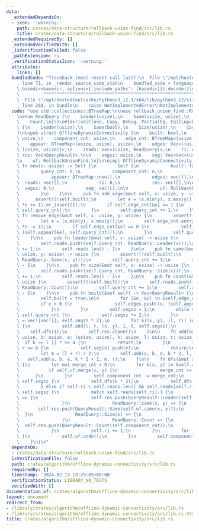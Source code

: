 ```yaml
---
data:
  _extendedDependsOn:
  - icon: ':warning:'
    path: crates/data-structure/rollback-union-find/src/lib.rs
    title: crates/data-structure/rollback-union-find/src/lib.rs
  _extendedRequiredBy: []
  _extendedVerifiedWith: []
  _isVerificationFailed: false
  _pathExtension: rs
  _verificationStatusIcon: ':warning:'
  attributes:
    links: []
  bundledCode: "Traceback (most recent call last):\n  File \"/opt/hostedtoolcache/Python/3.12.1/x64/lib/python3.12/site-packages/onlinejudge_verify/documentation/build.py\"\
    , line 71, in _render_source_code_stat\n    bundled_code = language.bundle(stat.path,\
    \ basedir=basedir, options={'include_paths': [basedir]}).decode()\n          \
    \         ^^^^^^^^^^^^^^^^^^^^^^^^^^^^^^^^^^^^^^^^^^^^^^^^^^^^^^^^^^^^^^^^^^^^^^^^^^^^^^^^^\n\
    \  File \"/opt/hostedtoolcache/Python/3.12.1/x64/lib/python3.12/site-packages/onlinejudge_verify/languages/rust.py\"\
    , line 288, in bundle\n    raise NotImplementedError\nNotImplementedError\n"
  code: "use std::collections::BTreeMap;\n\nuse rollback_union_find::RollbackUnionFind;\n\
    \nenum ReadQuery {\n    Leader(usize),\n    Same(usize, usize),\n    Size(usize),\n\
    \    Count,\n}\n\n#[derive(Clone, Copy, Debug, PartialEq, Eq)]\npub enum QueryResult\
    \ {\n    Leader(usize),\n    Same(bool),\n    Size(usize),\n    Count(usize),\n\
    }\n\npub struct OfflineDynamicConnectivity {\n    built: bool,\n    query_cnt:\
    \ usize,\n    component_cnt: usize,\n    edge_cnt: BTreeMap<(usize, usize), usize>,\n\
    \    appear: BTreeMap<(usize, usize), usize>,\n    edges: Vec<((usize, usize),\
    \ (usize, usize))>,\n    reads: Vec<(usize, ReadQuery)>,\n    ri: usize,\n   \
    \ res: Vec<QueryResult>,\n\n    segsz: usize,\n    seg: Vec<Vec<(usize, usize)>>,\n\
    \n    uf: RollbackUnionFind,\n}\n\nimpl OfflineDynamicConnectivity {\n    pub\
    \ fn new(n: usize) -> Self {\n        Self {\n            built: false,\n    \
    \        query_cnt: 0,\n            component_cnt: n,\n            edge_cnt: BTreeMap::new(),\n\
    \            appear: BTreeMap::new(),\n            edges: vec![],\n          \
    \  reads: vec![],\n            ri: 0,\n            res: vec![],\n\n          \
    \  segsz: 0,\n            seg: vec![],\n\n            uf: RollbackUnionFind::new(n),\n\
    \        }\n    }\n\n    pub fn add_edge(&mut self, x: usize, y: usize) {\n  \
    \      assert!(!self.built);\n        let e = (x.min(y), x.max(y));\n        self.edge_cnt.entry(e).and_modify(|e|\
    \ *e += 1).or_insert(1);\n        if self.edge_cnt[&e] == 1 {\n            self.appear.insert(e,\
    \ self.query_cnt);\n        }\n        self.query_cnt += 1;\n    }\n\n    pub\
    \ fn remove_edge(&mut self, x: usize, y: usize) {\n        assert!(!self.built);\n\
    \        let e = (x.min(y), x.max(y));\n        self.edge_cnt.entry(e).and_modify(|e|\
    \ *e -= 1);\n        if self.edge_cnt[&e] == 0 {\n            self.edges.push((e,\
    \ (self.appear[&e], self.query_cnt)));\n        }\n        self.query_cnt += 1;\n\
    \    }\n\n    pub fn leader(&mut self, x: usize) -> usize {\n        assert!(!self.built);\n\
    \        self.reads.push((self.query_cnt, ReadQuery::Leader(x)));\n        self.query_cnt\
    \ += 1;\n        self.reads.len() - 1\n    }\n\n    pub fn same(&mut self, x:\
    \ usize, y: usize) -> usize {\n        assert!(!self.built);\n        self.reads.push((self.query_cnt,\
    \ ReadQuery::Same(x, y)));\n        self.query_cnt += 1;\n        self.reads.len()\
    \ - 1\n    }\n\n    pub fn size(&mut self, x: usize) -> usize {\n        assert!(!self.built);\n\
    \        self.reads.push((self.query_cnt, ReadQuery::Size(x)));\n        self.query_cnt\
    \ += 1;\n        self.reads.len() - 1\n    }\n\n    pub fn count(&mut self) ->\
    \ usize {\n        assert!(!self.built);\n        self.reads.push((self.query_cnt,\
    \ ReadQuery::Count));\n        self.query_cnt += 1;\n        self.reads.len()\
    \ - 1\n    }\n\n    pub fn build(&mut self) -> Vec<QueryResult> {\n        assert!(!self.built);\n\
    \        self.built = true;\n\n        for (&e, &c) in &self.edge_cnt {\n    \
    \        if c > 0 {\n                self.edges.push((e, (self.appear[&e], self.query_cnt)));\n\
    \            }\n        }\n        self.segsz = 1;\n        while self.segsz <\
    \ self.query_cnt {\n            self.segsz *= 2;\n        }\n        self.seg\
    \ = vec![vec![]; self.segsz * 2];\n        for &((x, y), (l, r)) in &self.edges.clone()\
    \ {\n            self.add(l, r, (x, y), 1, 0, self.segsz);\n        }\n\n    \
    \    self.dfs(1);\n        self.res.clone()\n    }\n\n    fn add(&mut self, a:\
    \ usize, b: usize, e: (usize, usize), k: usize, l: usize, r: usize) {\n      \
    \  if b <= l || r <= a {\n            return;\n        }\n        if a <= l &&\
    \ r <= b {\n            self.seg[k].push(e);\n            return;\n        }\n\
    \        let m = (l + r) / 2;\n        self.add(a, b, e, k * 2, l, m);\n     \
    \   self.add(a, b, e, k * 2 + 1, m, r);\n    }\n\n    fn dfs(&mut self, k: usize)\
    \ {\n        let mut merge_cnt = 0;\n        for &(x, y) in &self.seg[k] {\n \
    \           if self.uf.merge(x, y) {\n                merge_cnt += 1;\n      \
    \      }\n        }\n        self.component_cnt -= merge_cnt;\n        if k <\
    \ self.segsz {\n            self.dfs(k * 2);\n            self.dfs(k * 2 + 1);\n\
    \        } else if self.ri < self.reads.len() && self.reads[self.ri].0 == k -\
    \ self.segsz {\n            match self.reads[self.ri].1 {\n                ReadQuery::Leader(x)\
    \ => {\n                    self.res.push(QueryResult::Leader(self.uf.leader(x)));\n\
    \                }\n                ReadQuery::Same(x, y) => {\n             \
    \       self.res.push(QueryResult::Same(self.uf.same(x, y)));\n              \
    \  }\n                ReadQuery::Size(x) => {\n                    self.res.push(QueryResult::Size(self.uf.size(x)));\n\
    \                }\n                ReadQuery::Count => {\n                  \
    \  self.res.push(QueryResult::Count(self.component_cnt));\n                }\n\
    \            }\n            self.ri += 1;\n        }\n        for _ in 0..self.seg[k].len()\
    \ {\n            self.uf.undo();\n        }\n        self.component_cnt += merge_cnt;\n\
    \    }\n}\n"
  dependsOn:
  - crates/data-structure/rollback-union-find/src/lib.rs
  isVerificationFile: false
  path: crates/algorithm/offline-dynamic-connectivity/src/lib.rs
  requiredBy: []
  timestamp: '2024-02-13 13:29:05+09:00'
  verificationStatus: LIBRARY_NO_TESTS
  verifiedWith: []
documentation_of: crates/algorithm/offline-dynamic-connectivity/src/lib.rs
layout: document
redirect_from:
- /library/crates/algorithm/offline-dynamic-connectivity/src/lib.rs
- /library/crates/algorithm/offline-dynamic-connectivity/src/lib.rs.html
title: crates/algorithm/offline-dynamic-connectivity/src/lib.rs
---
```


